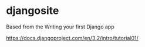 # djangosite

Based from the Writing your first Django app

https://docs.djangoproject.com/en/3.2/intro/tutorial01/
